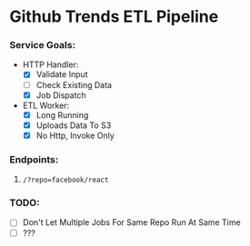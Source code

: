 # Github Trends ETL Pipeline

### Service Goals:

* HTTP Handler:
  - [X] Validate Input
  - [ ] Check Existing Data
  - [X] Job Dispatch
* ETL Worker:
  - [x] Long Running
  - [x] Uploads Data To S3
  - [x] No Http, Invoke Only

### Endpoints:
1. `/?repo=facebook/react`

### TODO:
- [ ] Don't Let Multiple Jobs For Same Repo Run At Same Time
- [ ] ???

